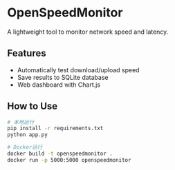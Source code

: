 # OpenSpeedMonitor
A lightweight tool to monitor network speed and latency.

## Features
- Automatically test download/upload speed
- Save results to SQLite database
- Web dashboard with Chart.js

## How to Use
```bash
# 本地运行
pip install -r requirements.txt
python app.py

# Docker运行
docker build -t openspeedmonitor .
docker run -p 5000:5000 openspeedmonitor
